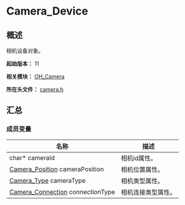 # Camera_Device

## 概述

相机设备对象。

**起始版本：** 11

**相关模块：** [OH_Camera](capi-oh-camera.md)

**所在头文件：** [camera.h](capi-camera-h.md)

## 汇总

### 成员变量

| 名称 | 描述 |
| -- | -- |
| char* cameraId | 相机id属性。 |
| [Camera_Position](capi-camera-h.md#camera_position) cameraPosition | 相机位置属性。 |
| [Camera_Type](capi-camera-h.md#camera_type) cameraType | 相机类型属性。 |
| [Camera_Connection](capi-camera-h.md#camera_connection) connectionType | 相机连接类型属性。 |


